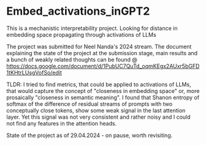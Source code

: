 # Embed_activations_inGPT2
This is a mechanistic interpretability project. Looking for distance in embedding space propagating through activations of LLMs

The project was submitted for Neel Nanda's 2024 stream. 
The document explaining the state of the project at the submission stage, main results and a bunch of weakly related thoughts can be found @ https://docs.google.com/document/d/1PubUC7QuTd_oqmKEgx2AUxr5bGFD1tKHtrLUsgVofSo/edit

TLDR: I tried to find metrics, that could be applied to activations of LLMs, that would capture the concept of "closeness in embedding space" or, more prosaically "closeness in semantic meaning". 
I found that Shanon entropy of softmax of the difference of residual streams of prompts with two conceptually close tokens, show some weak signal in the last attention layer. Yet this signal was not very consistent and rather noisy and I could not find any features in the attention heads. 

State of the project as of 29.04.2024 - on pause, worth revisiting. 
